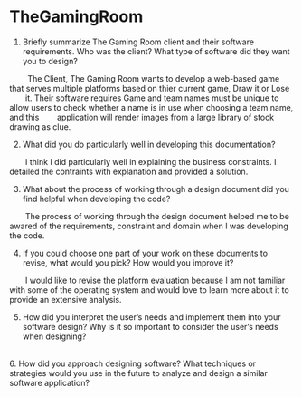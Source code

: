 # TheGamingRoom
1.  Briefly summarize The Gaming Room client and their software requirements. Who was the client? What type of software did they want you to design? 

<div dir="left"> &emsp;&emsp; The Client, The Gaming Room wants to develop a web-based game that serves multiple platforms based on thier current game, Draw it or Lose &emsp;&emsp;it. Their software requires Game and team names must be unique to allow users to check whether a name is in use when choosing a team name, and this &emsp;&emsp;application will render images from a large library of stock drawing as clue. 

2.  What did you do particularly well in developing this documentation?

&emsp;&emsp;I think I did particularly well in explaining the business constraints. I detailed the contraints with explanation and provided a solution. 
<br />

3.  What about the process of working through a design document did you find helpful when developing the code?

&emsp;&emsp;The process of working through the design document helped me to be awared of the requirements, constraint and domain when I was developing the code. 
<br />

4. If you could choose one part of your work on these documents to revise, what would you pick? How would you improve it?

&emsp;&emsp;I would like to revise the platform evaluation because I am not familiar with some of the operating system and would love to learn more about it to provide an extensive analysis. 
<br />

5. How did you interpret the user’s needs and implement them into your software design? Why is it so important to consider the user’s needs when designing?

&emsp;&emsp;
<br />
6. How did you approach designing software? What techniques or strategies would you use in the future to analyze and design a similar software application?
